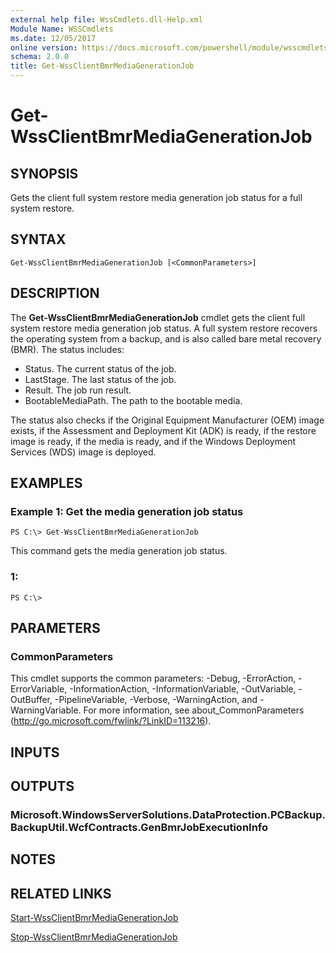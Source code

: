 ```yaml
---
external help file: WssCmdlets.dll-Help.xml
Module Name: WSSCmdlets
ms.date: 12/05/2017
online version: https://docs.microsoft.com/powershell/module/wsscmdlets/get-wssclientbmrmediagenerationjob?view=windowsserver2012r2-ps&wt.mc_id=ps-gethelp
schema: 2.0.0
title: Get-WssClientBmrMediaGenerationJob
---
```


# Get-WssClientBmrMediaGenerationJob

## SYNOPSIS
Gets the client full system restore media generation job status for a full system restore.

## SYNTAX

```
Get-WssClientBmrMediaGenerationJob [<CommonParameters>]
```

## DESCRIPTION
The **Get-WssClientBmrMediaGenerationJob** cmdlet gets the client full system restore media generation job status.
A full system restore recovers the operating system from a backup, and is also called bare metal recovery (BMR).
The status includes: 

- Status.
The current status of the job.
- LastStage.
The last status of the job.
- Result.
The job run result.
- BootableMediaPath.
The path to the bootable media.

The status also checks if the Original Equipment Manufacturer (OEM) image exists, if the Assessment and Deployment Kit (ADK) is ready, if the restore image is ready, if the media is ready, and if the Windows Deployment Services (WDS) image is deployed.

## EXAMPLES

### Example 1: Get the media generation job status
```
PS C:\> Get-WssClientBmrMediaGenerationJob
```

This command gets the media generation job status.

### 1:
```
PS C:\>
```

## PARAMETERS

### CommonParameters
This cmdlet supports the common parameters: -Debug, -ErrorAction, -ErrorVariable, -InformationAction, -InformationVariable, -OutVariable, -OutBuffer, -PipelineVariable, -Verbose, -WarningAction, and -WarningVariable. For more information, see about_CommonParameters (http://go.microsoft.com/fwlink/?LinkID=113216).

## INPUTS

## OUTPUTS

### Microsoft.WindowsServerSolutions.DataProtection.PCBackup.BackupUtil.WcfContracts.GenBmrJobExecutionInfo

## NOTES

## RELATED LINKS

[Start-WssClientBmrMediaGenerationJob](./Start-WssClientBmrMediaGenerationJob.md)

[Stop-WssClientBmrMediaGenerationJob](./Stop-WssClientBmrMediaGenerationJob.md)

